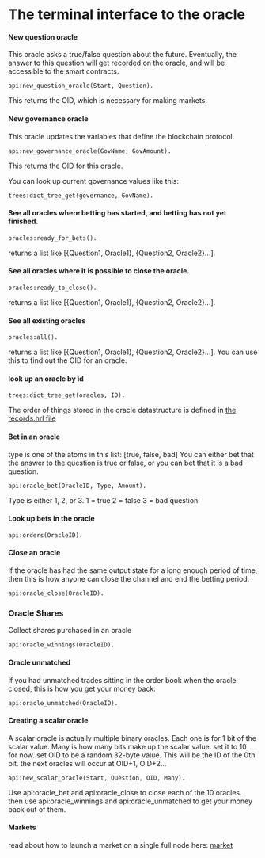 The terminal interface to the oracle
=============


#### New question oracle
This oracle asks a true/false question about the future. Eventually, the answer to this question will get recorded on the oracle, and will be accessible to the smart contracts.
```
api:new_question_oracle(Start, Question).
```
This returns the OID, which is necessary for making markets.

#### New governance oracle
This oracle updates the variables that define the blockchain protocol. 
```
api:new_governance_oracle(GovName, GovAmount).
```
This returns the OID for this oracle.

You can look up current governance values like this:
```
trees:dict_tree_get(governance, GovName).
```

#### See all oracles where betting has started, and betting has not yet finished.
```
oracles:ready_for_bets().
```
returns a list like [{Question1, Oracle1}, {Question2, Oracle2}...].


#### See all oracles where it is possible to close the oracle.
```
oracles:ready_to_close().
```
returns a list like [{Question1, Oracle1}, {Question2, Oracle2}...].


#### See all existing oracles

```
oracles:all().
```
returns a list like [{Question1, Oracle1}, {Question2, Oracle2}...].
You can use this to find out the OID for an oracle.

#### look up an oracle by id
```
trees:dict_tree_get(oracles, ID).
```

The order of things stored in the oracle datastructure is defined in [the records.hrl file](https://github.com/zack-bitcoin/amoveo/blob/master/apps/amoveo_core/src/records.hrl#L62)

#### Bet in an oracle
type is one of the atoms in this list: [true, false, bad]
You can either bet that the answer to the question is true or false, or you can bet that it is a bad question.
```
api:oracle_bet(OracleID, Type, Amount).

```
Type is either 1, 2, or 3.
1 = true
2 = false
3 = bad question

#### Look up bets in the oracle
```
api:orders(OracleID).
```

#### Close an oracle
If the oracle has had the same output state for a long enough period of time, then this is how anyone can close the channel and end the betting period.
```
api:oracle_close(OracleID).
```

### Oracle Shares
Collect shares purchased in an oracle
```
api:oracle_winnings(OracleID).
```

#### Oracle unmatched
If you had unmatched trades sitting in the order book when the oracle closed, this is how you get your money back.
```
api:oracle_unmatched(OracleID).
```


#### Creating a scalar oracle
A scalar oracle is actually multiple binary oracles. Each one is for 1 bit of the scalar value.
Many is how many bits make up the scalar value. set it to 10 for now.
set OID to be a random 32-byte value. This will be the ID of the 0th bit. the next oracles will occur at OID+1, OID+2...
```
api:new_scalar_oracle(Start, Question, OID, Many).
```
Use api:oracle_bet and api:oracle_close to close each of the 10 oracles. then use api:oracle_winnings and api:oracle_unmatched to get your money back out of them.



#### Markets
read about how to launch a market on a single full node here:
[market](commands_market.md)